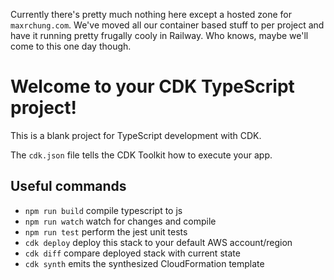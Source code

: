 Currently there's pretty much nothing here except a hosted zone for
`maxrchung.com`. We've moved all our container based stuff to per project and
have it running pretty frugally cooly in Railway. Who knows, maybe we'll come to
this one day though.

# Welcome to your CDK TypeScript project!

This is a blank project for TypeScript development with CDK.

The `cdk.json` file tells the CDK Toolkit how to execute your app.

## Useful commands

- `npm run build` compile typescript to js
- `npm run watch` watch for changes and compile
- `npm run test` perform the jest unit tests
- `cdk deploy` deploy this stack to your default AWS account/region
- `cdk diff` compare deployed stack with current state
- `cdk synth` emits the synthesized CloudFormation template
